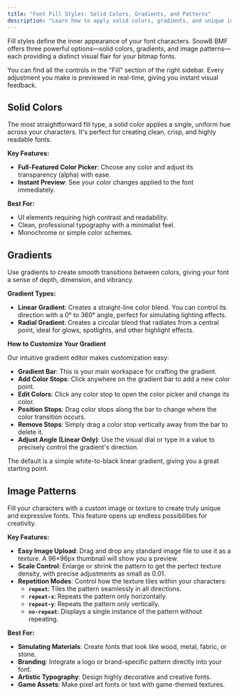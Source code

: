 ```yaml
---
title: "Font Fill Styles: Solid Colors, Gradients, and Patterns"
description: "Learn how to apply solid colors, gradients, and unique image patterns to your bitmap fonts, creating eye-catching visual effects for any project."
---
```


Fill styles define the inner appearance of your font characters. SnowB BMF offers three powerful options—solid colors, gradients, and image patterns—each providing a distinct visual flair for your bitmap fonts.

You can find all the controls in the "Fill" section of the right sidebar. Every adjustment you make is previewed in real-time, giving you instant visual feedback.

## Solid Colors

The most straightforward fill type, a solid color applies a single, uniform hue across your characters. It's perfect for creating clean, crisp, and highly readable fonts.

**Key Features:**

- **Full-Featured Color Picker**: Choose any color and adjust its transparency (alpha) with ease.
- **Instant Preview**: See your color changes applied to the font immediately.

**Best For:**

- UI elements requiring high contrast and readability.
- Clean, professional typography with a minimalist feel.
- Monochrome or simple color schemes.

## Gradients

Use gradients to create smooth transitions between colors, giving your font a sense of depth, dimension, and vibrancy.

**Gradient Types:**

- **Linear Gradient**: Creates a straight-line color blend. You can control its direction with a 0° to 360° angle, perfect for simulating lighting effects.
- **Radial Gradient**: Creates a circular blend that radiates from a central point, ideal for glows, spotlights, and other highlight effects.

**How to Customize Your Gradient**

Our intuitive gradient editor makes customization easy:

- **Gradient Bar**: This is your main workspace for crafting the gradient.
- **Add Color Stops**: Click anywhere on the gradient bar to add a new color point.
- **Edit Colors**: Click any color stop to open the color picker and change its color.
- **Position Stops**: Drag color stops along the bar to change where the color transition occurs.
- **Remove Stops**: Simply drag a color stop vertically away from the bar to delete it.
- **Adjust Angle (Linear Only)**: Use the visual dial or type in a value to precisely control the gradient's direction.

The default is a simple white-to-black linear gradient, giving you a great starting point.

## Image Patterns

Fill your characters with a custom image or texture to create truly unique and expressive fonts. This feature opens up endless possibilities for creativity.

**Key Features:**

- **Easy Image Upload**: Drag and drop any standard image file to use it as a texture. A 96×96px thumbnail will show you a preview.
- **Scale Control**: Enlarge or shrink the pattern to get the perfect texture density, with precise adjustments as small as 0.01.
- **Repetition Modes**: Control how the texture tiles within your characters:
  - **`repeat`**: Tiles the pattern seamlessly in all directions.
  - **`repeat-x`**: Repeats the pattern only horizontally.
  - **`repeat-y`**: Repeats the pattern only vertically.
  - **`no-repeat`**: Displays a single instance of the pattern without repeating.

**Best For:**

- **Simulating Materials**: Create fonts that look like wood, metal, fabric, or stone.
- **Branding**: Integrate a logo or brand-specific pattern directly into your font.
- **Artistic Typography**: Design highly decorative and creative fonts.
- **Game Assets**: Make pixel art fonts or text with game-themed textures.
